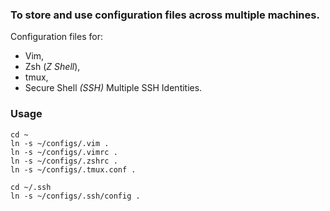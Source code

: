 ### To store and use configuration files across multiple machines.

Configuration files for: 

 * Vim,
 * Zsh (_Z Shell_),
 * tmux,
 * Secure Shell _(SSH)_  Multiple SSH Identities.


### Usage

```
cd ~
ln -s ~/configs/.vim . 
ln -s ~/configs/.vimrc .  
ln -s ~/configs/.zshrc . 
ln -s ~/configs/.tmux.conf . 

cd ~/.ssh 
ln -s ~/configs/.ssh/config . 
```
